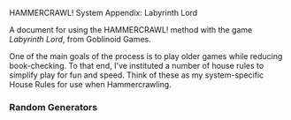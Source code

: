 HAMMERCRAWL! System Appendix: Labyrinth Lord

A document for using the HAMMERCRAWL! method with the game _Labyrinth Lord_, from Goblinoid Games.

One of the main goals of the process is to play older games while reducing book-checking. To that end, I've instituted a number of house rules to simplify play for fun and speed. Think of these as my system-specific House Rules for use when Hammercrawling.

### Random Generators

